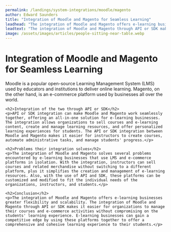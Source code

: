 ```yaml
---
permalink: /landings/system-integrations/moodle/magento
author: Edward Saunders
title: "Integration of Moodle and Magento for Seamless Learning"
leadhead: "The integration of Moodle and Magento offers e-learning businesses greater flexibility and scalability"
leadtext: "The integration of Moodle and Magento through API or SDK makes it easier for organizations to manage their courses and e-commerce activities without compromising on the students' learning experience. E-learning businesses can gain a competitive edge by using these platforms together to offer a comprehensive and cohesive learning experience to their students."
image: /assets/images/articles/people-sitting-near-table.webp
---
```

<div class="arttext">    <h1>Integration of Moodle and Magento for Seamless Learning</h1>
    <p>Moodle is a popular open-source Learning Management System (LMS) used by educators and institutions to deliver online learning. Magento, on the other hand, is an e-commerce platform used by businesses all over the world. </p>

    <h2>Integration of the two through API or SDK</h2>
    <p>API or SDK integration can make Moodle and Magento work seamlessly together, offering an all-in-one solution for e-learning businesses. The integration allows organizations to sell courses and e-learning content, create and manage learning resources, and offer personalized learning experiences for students. The API or SDK integration between Moodle and Magento makes it easier for instructors to create courses, automate administrative tasks, and manage students' progress.</p>

    <h2>Problems their integration solves</h2>
    <p>The integration of Moodle and Magento solves several problems encountered by e-learning businesses that use LMS and e-commerce platforms in isolation. With the integration, instructors can sell courses and related merchandise without switching to a different platform, plus it simplifies the creation and management of e-learning resources. Also, with the use of API and SDK, these platforms can be customized and modified to fit the individual needs of the organizations, instructors, and students.</p>

    <h2>Conclusion</h2>
    <p>The integration of Moodle and Magento offers e-learning businesses greater flexibility and scalability. The integration of Moodle and Magento through API or SDK makes it easier for organizations to manage their courses and e-commerce activities without compromising on the students' learning experience. E-learning businesses can gain a competitive edge by using these platforms together to offer a comprehensive and cohesive learning experience to their students.</p>

</div>